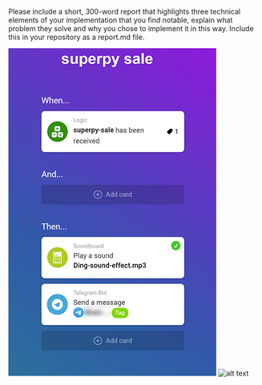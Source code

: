 Please include a short, 300-word report that highlights three technical elements of your implementation that you find notable, explain what problem they solve and why you chose to implement it in this way. Include this in your repository as a report.md file.


![homey flow](https://github.com/CreateYourAccount-username/superpy/blob/CreateYourAccount-images/homey%20flow.png?raw=true)
![alt text](https://github.com/[username]/[reponame]/blob/[branch]/image.jpg?raw=true)
